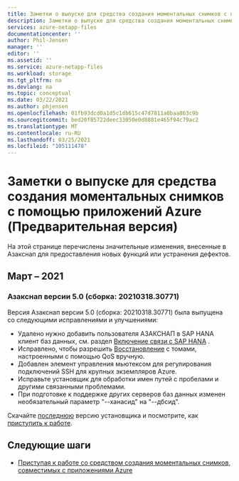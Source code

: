 ```yaml
---
title: Заметки о выпуске для средства создания моментальных снимков с помощью приложений Azure для Azure NetApp Files | Документация Майкрософт
description: Заметки о выпуске для средства создания моментальных снимков с помощью приложений Azure, которые можно использовать с Azure NetApp Files.
services: azure-netapp-files
documentationcenter: ''
author: Phil-Jensen
manager: ''
editor: ''
ms.assetid: ''
ms.service: azure-netapp-files
ms.workload: storage
ms.tgt_pltfrm: na
ms.devlang: na
ms.topic: conceptual
ms.date: 03/22/2021
ms.author: phjensen
ms.openlocfilehash: 01fb93dcd0a1d5c1db615c47d7811a0baa863c9b
ms.sourcegitcommit: bed20f85722deec33050e0d8881e465f94c79ac2
ms.translationtype: MT
ms.contentlocale: ru-RU
ms.lasthandoff: 03/25/2021
ms.locfileid: "105111478"
---
```

# <a name="release-notes-for-azure-application-consistent-snapshot-tool-preview"></a>Заметки о выпуске для средства создания моментальных снимков с помощью приложений Azure (Предварительная версия)

На этой странице перечислены значительные изменения, внесенные в Азакснап для предоставления новых функций или устранения дефектов.

## <a name="march-2021"></a>Март – 2021

### <a name="azacsnap-v50-preview-build2021031830771"></a>Азакснап версии 5.0 (сборка: 20210318.30771)

Версия Азакснап версии 5.0 (сборка: 20210318.30771) была выпущена со следующими исправлениями и улучшениями:

- Удалено нужно добавить пользователя АЗАКСНАП в SAP HANA клиент баз данных, см. раздел [Включение связи с SAP HANA](azacsnap-installation.md#enable-communication-with-sap-hana) .
- Исправлено, чтобы разрешить [Восстановление](azacsnap-cmd-ref-restore.md) с томами, настроенными с помощью QoS вручную.
- Добавлен элемент управления мьютексом для регулирования подключений SSH для крупных экземпляров Azure.
- Исправьте установщик для обработки имен путей с пробелами и другими связанными проблемами.
- При подготовке к поддержке других серверов баз данных изменен необязательный параметр "--ханасид" на "--дбсид".

Скачайте [последнюю](https://aka.ms/azacsnapdownload) версию установщика и посмотрите, как [приступить к работе](azacsnap-get-started.md).

## <a name="next-steps"></a>Следующие шаги

- [Приступая к работе со средством создания моментальных снимков, совместимых с приложениями Azure](azacsnap-get-started.md)
